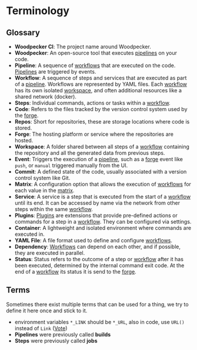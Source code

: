 # Terminology

## Glossary

- **Woodpecker CI**: The project name around Woodpecker.
- **Woodpecker**: An open-source tool that executes [pipelines][Pipeline] on your code.
- **Pipeline**: A sequence of [workflows][Workflow] that are executed on the code. [Pipelines][Pipeline] are triggered by events.
- **Workflow**: A sequence of steps and services that are executed as part of a [pipeline][Pipeline]. Workflows are represented by YAML files. Each [workflow][Workflow] has its own isolated [workspace][Workspace], and often additional resources like a shared network (docker).
- **Steps**: Individual commands, actions or tasks within a [workflow][Workflow].
- **Code**: Refers to the files tracked by the version control system used by the [forge][Forge].
- **Repos**: Short for repositories, these are storage locations where code is stored.
- **Forge**: The hosting platform or service where the repositories are hosted.
- **Workspace**: A folder shared between all steps of a [workflow][Workflow] containing the repository and all the generated data from previous steps.
- **Event**: Triggers the execution of a [pipeline][Pipeline], such as a [forge][Forge] event like `push`, or `manual` triggered manually from the UI.
- **Commit**: A defined state of the code, usually associated with a version control system like Git.
- **Matrix**: A configuration option that allows the execution of [workflows][Workflow] for each value in the [matrix][Matrix].
- **Service**: A service is a step that is executed from the start of a [workflow][Workflow] until its end. It can be accessed by name via the network from other steps within the same [workflow][Workflow].
- **Plugins**: [Plugins][Plugin] are extensions that provide pre-defined actions or commands for a step in a [workflow][Workflow]. They can be configured via settings.
- **Container**: A lightweight and isolated environment where commands are executed in.
- **YAML File**: A file format used to define and configure [workflows][Workflow].
- **Dependency**: [Workflows][Workflow] can depend on each other, and if possible, they are executed in parallel.
- **Status**: Status refers to the outcome of a step or [workflow][Workflow] after it has been executed, determined by the internal command exit code. At the end of a [workflow][Workflow] its status it is send to the [forge][Forge].

## Terms

Sometimes there exist multiple terms that can be used for a thing, we try to define it here once and stick to it.

- environment variables `*_LINK` should be `*_URL`, also in code, use `URL()` instead of `Link` ([Vote](https://framadate.org/jVSQHwIGfJYy82IL))
- **Pipelines** were previously called **builds**
- **Steps** were previously called **jobs**

[Pipeline]:  ../20-usage/20-pipeline-syntax.md
[Workflow]:  ../20-usage/25-workflows.md
[Forge]:     ../30-administration/11-forges/10-overview.md
[Plugin]:    ../20-usage/51-plugins/10-plugins.md
[Workspace]: ../20-usage/20-pipeline-syntax.md#workspace
[Matrix]:    ../20-usage/30-matrix-pipelines.md
